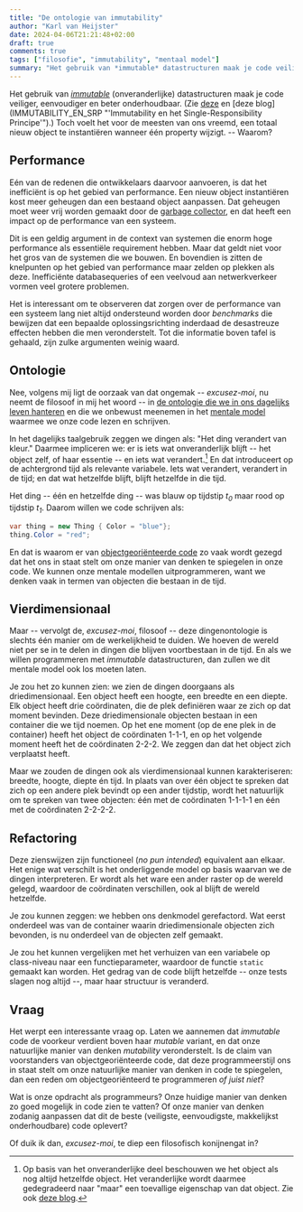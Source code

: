 ```yaml
---
title: "De ontologie van immutability"
author: "Karl van Heijster"
date: 2024-04-06T21:21:48+02:00
draft: true
comments: true
tags: ["filosofie", "immutability", "mentaal model"]
summary: "Het gebruik van *immutable* datastructuren maak je code veiliger, eenvoudiger en beter onderhoudbaar. Toch voelt het voor de meesten van ons vreemd, een totaal nieuw object te instantiëren wanneer één property wijzigt. -- Waarom?"
---
```


Het gebruik van [*immutable*](/tags/immutability/ "Blogs met de tag 'immutability'") (onveranderlijke) datastructuren maak je code veiliger, eenvoudiger en beter onderhoudbaar. (Zie [deze](/blog/22/05/heb-je-die-setter-echt-nodig/ "'Heb je die setter echt nodig?'") en [deze blog] (IMMUTABILITY_EN_SRP "'Immutability en het Single-Responsibility Principe'").) Toch voelt het voor de meesten van ons vreemd, een totaal nieuw object te instantiëren wanneer één property wijzigt. -- Waarom?


## Performance


Eén van de redenen die ontwikkelaars daarvoor aanvoeren, is dat het inefficiënt is op het gebied van performance. Een nieuw object instantiëren kost meer geheugen dan een bestaand object aanpassen. Dat geheugen moet weer vrij worden gemaakt door de [garbage collector](https://learn.microsoft.com/en-us/dotnet/standard/garbage-collection/fundamentals "'Fundamentals of garbage collection', Microsoft documentatie"), en dat heeft een impact op de performance van een systeem.


Dit is een geldig argument in de context van systemen die enorm hoge performance als essentiële requirement hebben. Maar dat geldt niet voor het gros van de systemen die we bouwen. En bovendien is zitten de knelpunten op het gebied van performance maar zelden op plekken als deze. Inefficiënte databasequeries of een veelvoud aan netwerkverkeer vormen veel grotere problemen.


Het is interessant om te observeren dat zorgen over de performance van een systeem lang niet altijd ondersteund worden door *benchmarks* die bewijzen dat een bepaalde oplossingsrichting inderdaad de desastreuze effecten hebben die men veronderstelt. Tot die informatie boven tafel is gehaald, zijn zulke argumenten weinig waard. 


## Ontologie


Nee, volgens mij ligt de oorzaak van dat ongemak -- *excusez-moi*, nu neemt de filosoof in mij het woord -- in [de ontologie die we in ons dagelijks leven hanteren](https://seop.illc.uva.nl/entries/natural-language-ontology/ "'Natural Language Ontology', Stanford Encyclopedia of Philosophy") en die we onbewust meenemen in het [mentale model](/tags/mentaal-model/ "Blogs met de tag 'mentaal model'") waarmee we onze code lezen en schrijven.


In het dagelijks taalgebruik zeggen we dingen als: "Het ding verandert van kleur." Daarmee impliceren we: er is iets wat onveranderlijk blijft -- het object zelf, of haar essentie -- en iets wat verandert.[^1] En dat introduceert op de achtergrond tijd als relevante variabele. Iets wat verandert, verandert in de tijd; en dat wat hetzelfde blijft, blijft hetzelfde in die tijd.


Het ding -- één en hetzelfde ding -- was blauw op tijdstip *t<sub>0</sub>* maar rood op tijdstip *t<sub>1</sub>*. Daarom willen we code schrijven als:


```cs
var thing = new Thing { Color = "blue"};
thing.Color = "red";
```


En dat is waarom er van [objectgeoriënteerde code](/tags/objectgeoriënteerd-programmeren/ "Blogs met de tag 'objectgeoriënteerd programmeren'") zo vaak wordt gezegd dat het ons in staat stelt om onze manier van denken te spiegelen in onze code. We kunnen onze mentale modellen uitprogrammeren, want we denken vaak in termen van objecten die bestaan in de tijd.


## Vierdimensionaal


Maar -- vervolgt de, *excusez-moi*, filosoof -- deze dingenontologie is slechts één manier om de werkelijkheid te duiden. We hoeven de wereld niet per se in te delen in dingen die blijven voortbestaan in de tijd. En als we willen programmeren met *immutable* datastructuren, dan zullen we dit mentale model ook los moeten laten.


Je zou het zo kunnen zien: we zien de dingen doorgaans als driedimensionaal. Een object heeft een hoogte, een breedte en een diepte. Elk object heeft drie coördinaten, die de plek definiëren waar ze zich op dat moment bevinden. Deze driedimensionale objecten bestaan in een container die we tijd noemen. Op het ene moment (op de ene plek in de container) heeft het object de coördinaten 1-1-1, en op het volgende moment heeft het de coördinaten 2-2-2. We zeggen dan dat het object zich verplaatst heeft.


Maar we zouden de dingen ook als vierdimensionaal kunnen karakteriseren: breedte, hoogte, diepte én tijd. In plaats van over één object te spreken dat zich op een andere plek bevindt op een ander tijdstip, wordt het natuurlijk om te spreken van twee objecten: één met de coördinaten 1-1-1-1 en één met de coördinaten 2-2-2-2.


## Refactoring


Deze zienswijzen zijn functioneel (*no pun intended*) equivalent aan elkaar. Het enige wat verschilt is het onderliggende model op basis waarvan we de dingen interpreteren. Er wordt als het ware een ander raster op de wereld gelegd, waardoor de coördinaten verschillen, ook al blijft de wereld hetzelfde. 


Je zou kunnen zeggen: we hebben ons denkmodel gerefactord. Wat eerst onderdeel was van de container waarin driedimensionale objecten zich bevonden, is nu onderdeel van de objecten zelf gemaakt. 


Je zou het kunnen vergelijken met het verhuizen van een variabele op class-niveau naar een functieparameter, waardoor de functie `static` gemaakt kan worden. Het gedrag van de code blijft hetzelfde -- onze tests slagen nog altijd --, maar haar structuur is veranderd. 


## Vraag


Het werpt een interessante vraag op. Laten we aannemen dat *immutable* code de voorkeur verdient boven haar *mutable* variant, en dat onze natuurlijke manier van denken *mutability* veronderstelt. Is de claim van voorstanders van objectgeoriënteerde code, dat deze programmeerstijl ons in staat stelt om onze natuurlijke manier van denken in code te spiegelen, dan een reden om objectgeoriënteerd te programmeren *of juist niet*?


Wat is onze opdracht als programmeurs? Onze huidige manier van denken zo goed mogelijk in code zien te vatten? Of onze manier van denken zodanig aanpassen dat dit de beste (veiligste, eenvoudigste, makkelijkst onderhoudbare) code oplevert?


Of duik ik dan, *excusez-moi*, te diep een filosofisch konijnengat in?


[^1]: Op basis van het onveranderlijke deel beschouwen we het object als nog altijd hetzelfde object. Het veranderlijke wordt daarmee gedegradeerd naar "maar" een toevallige eigenschap van dat object. Zie ook [deze blog](/blog/23/01/eerlijke-domeinmodellen/ "'Eerlijke domeinmodellen'").
